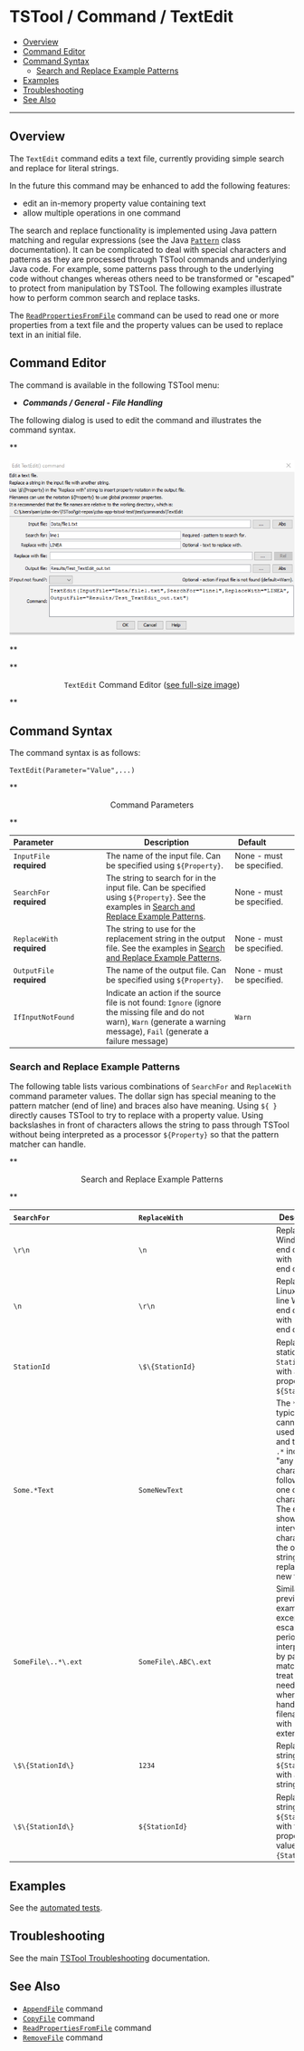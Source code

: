 # TSTool / Command / TextEdit #

*   [Overview](#overview)
*   [Command Editor](#command-editor)
*   [Command Syntax](#command-syntax)
    +   [Search and Replace Example Patterns](#search-and-replace-example-patterns)
*   [Examples](#examples)
*   [Troubleshooting](#troubleshooting)
*   [See Also](#see-also)

-------------------------

## Overview ##

The `TextEdit` command edits a text file,
currently providing simple search and replace for literal strings.

In the future this command may be enhanced to add the following features:

*   edit an in-memory property value containing text
*   allow multiple operations in one command

The search and replace functionality is implemented using Java pattern matching and regular expressions
(see the Java [`Pattern`](https://docs.oracle.com/javase/8/docs/api/java/util/regex/Pattern.html) class documentation).
It can be complicated to deal with special characters and patterns as they are processed
through TSTool commands and underlying Java code.
For example, some patterns pass through to the underlying code without changes whereas others
need to be transformed or "escaped" to protect from manipulation by TSTool.
The following examples illustrate how to perform common search and replace tasks.

The [`ReadPropertiesFromFile`](../ReadPropertiesFromFile/ReadPropertiesFromFile.md) command
can be used to read one or more properties from a text file
and the property values can be used to replace text in an initial file.

## Command Editor ##

The command is available in the following TSTool menu:

*   ***Commands / General - File Handling***

The following dialog is used to edit the command and illustrates the command syntax.

**<p style="text-align: center;">
![TextEdit command editor](TextEdit.png)
</p>**

**<p style="text-align: center;">
`TextEdit` Command Editor (<a href="../TextEdit.png">see full-size image</a>)
</p>**

## Command Syntax ##

The command syntax is as follows:

```text
TextEdit(Parameter="Value",...)
```
**<p style="text-align: center;">
Command Parameters
</p>**

| **Parameter**&nbsp;&nbsp;&nbsp;&nbsp;&nbsp;&nbsp;&nbsp;&nbsp;&nbsp;&nbsp;&nbsp;&nbsp;&nbsp;&nbsp;&nbsp;&nbsp;&nbsp;&nbsp;&nbsp;&nbsp;&nbsp; | **Description** | **Default**&nbsp;&nbsp;&nbsp;&nbsp;&nbsp;&nbsp;&nbsp;&nbsp;&nbsp;&nbsp; |
| --------------|-----------------|----------------- |
| `InputFile`<br>**required** | The name of the input file.  Can be specified using `${Property}`. | None - must be specified. |
| `SearchFor`<br>**required** | The string to search for in the input file.  Can be specified using `${Property}`. See the examples in [Search and Replace Example Patterns](#search-and-replace-example-patterns). | None - must be specified. |
| `ReplaceWith`<br>**required** | The string to use for the replacement string in the output file.  See the examples in [Search and Replace Example Patterns](#search-and-replace-example-patterns). | None - must be specified. |
| `OutputFile`<br>**required** | The name of the output file.  Can be specified using `${Property}`. | None - must be specified. |
| `IfInputNotFound` | Indicate an action if the source file is not found:  `Ignore` (ignore the missing file and do not warn), `Warn` (generate a warning message), `Fail` (generate a failure message) | `Warn` |

### Search and Replace Example Patterns ###

The following table lists various combinations of `SearchFor` and `ReplaceWith` command parameter values.
The dollar sign has special meaning to the pattern matcher (end of line) and braces also have meaning.  Using `${ }` directly causes TSTool to try to replace with a property value.  Using backslashes in front of characters allows the string to pass through TSTool without being interpreted as a processor `${Property}` so that the pattern matcher can handle.

**<p style="text-align: center;">
Search and Replace Example Patterns
</p>**

| **`SearchFor`**&nbsp;&nbsp;&nbsp;&nbsp;&nbsp;&nbsp;&nbsp;&nbsp;&nbsp;&nbsp;&nbsp;&nbsp;&nbsp;&nbsp;&nbsp;&nbsp;&nbsp;&nbsp;&nbsp;&nbsp;&nbsp;&nbsp;&nbsp;&nbsp;&nbsp;&nbsp;&nbsp;&nbsp;&nbsp;&nbsp;&nbsp;&nbsp;&nbsp;&nbsp;&nbsp;&nbsp;&nbsp;&nbsp; | **`ReplaceWith`**&nbsp;&nbsp;&nbsp;&nbsp;&nbsp;&nbsp;&nbsp;&nbsp;&nbsp;&nbsp;&nbsp;&nbsp;&nbsp;&nbsp;&nbsp;&nbsp;&nbsp;&nbsp;&nbsp;&nbsp;&nbsp;&nbsp;&nbsp;&nbsp;&nbsp;&nbsp;&nbsp;&nbsp;&nbsp;&nbsp;&nbsp;&nbsp;&nbsp;&nbsp;&nbsp;&nbsp;&nbsp;&nbsp;&nbsp;&nbsp; | **Description** |
| -- | -- | -- |
| `\r\n` | `\n` | Replace Windows end of line with Linux end of line. | 
| `\n` | `\r\n` | Replace Linux end of line Windows end of line with Linux end of line. | 
| `StationId` | `\$\{StationId}` | Replace the static string `StationId` with a property `${StationId}`. |
| `Some.*Text` | `SomeNewText` | The `*` typically cannot be used alone and therefore `.*` indicates "any character followed by one or more characters".  The example shows how intervening characters in the original string can be replaced with new text. |
| `SomeFile\..*\.ext` | `SomeFile\.ABC\.ext` | Similar to previous example except escape the period from interpretation by pattern matcher and treat literally, needed when handling filenames with extensions. |
| `\$\{StationId\}` | `1234` | Replace the string `${StationId}` with a literal string `1234`. |
| `\$\{StationId\}` | `${StationId}` | Replace the string `${StationId}` with the property value in `{StationId}`. |

## Examples ##

See the [automated tests](https://github.com/OpenCDSS/cdss-app-tstool-test/tree/master/test/commands/TextEdit).

## Troubleshooting ##

See the main [TSTool Troubleshooting](../../troubleshooting/troubleshooting.md) documentation.

## See Also ##

*   [`AppendFile`](../AppendFile/AppendFile.md) command
*   [`CopyFile`](../CopyFile/CopyFile.md) command
*   [`ReadPropertiesFromFile`](../ReadPropertiesFromFile/ReadPropertiesFromFile.md) command
*   [`RemoveFile`](../RemoveFile/RemoveFile.md) command
